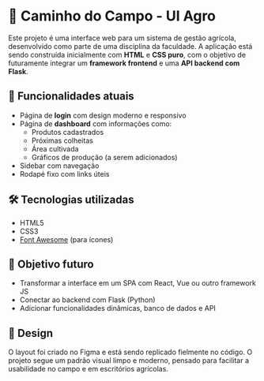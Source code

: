 # 🌱 Caminho do Campo - UI Agro

Este projeto é uma interface web para um sistema de gestão agrícola, desenvolvido como parte de uma disciplina da faculdade. A aplicação está sendo construída inicialmente com **HTML** e **CSS puro**, com o objetivo de futuramente integrar um **framework frontend** e uma **API backend com Flask**.

## 📌 Funcionalidades atuais

- Página de **login** com design moderno e responsivo
- Página de **dashboard** com informações como:
  - Produtos cadastrados
  - Próximas colheitas
  - Área cultivada
  - Gráficos de produção (a serem adicionados)
- Sidebar com navegação
- Rodapé fixo com links úteis

## 🛠 Tecnologias utilizadas

- HTML5
- CSS3
- [Font Awesome](https://fontawesome.com/) (para ícones)

## 🎯 Objetivo futuro

- Transformar a interface em um SPA com React, Vue ou outro framework JS
- Conectar ao backend com Flask (Python)
- Adicionar funcionalidades dinâmicas, banco de dados e API

## 📐 Design

O layout foi criado no Figma e está sendo replicado fielmente no código. O projeto segue um padrão visual limpo e moderno, pensado para facilitar a usabilidade no campo e em escritórios agrícolas.
